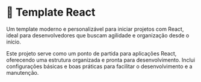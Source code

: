 # 🧩 Template React

Um template moderno e personalizável para iniciar projetos com React, ideal para desenvolvedores que buscam agilidade e organização desde o início.

Este projeto serve como um ponto de partida para aplicações React, oferecendo uma estrutura organizada e pronta para desenvolvimento. Inclui configurações básicas e boas práticas para facilitar o desenvolvimento e a manutenção.

